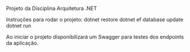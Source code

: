 Projeto da Disciplina Arquitetura .NET

Instruções para rodar o projeto:
dotnet restore
dotnet ef database update
dotnet run

Ao iniciar o projeto disponibilizará um Swagger para testes dos endpoints da aplicação.
